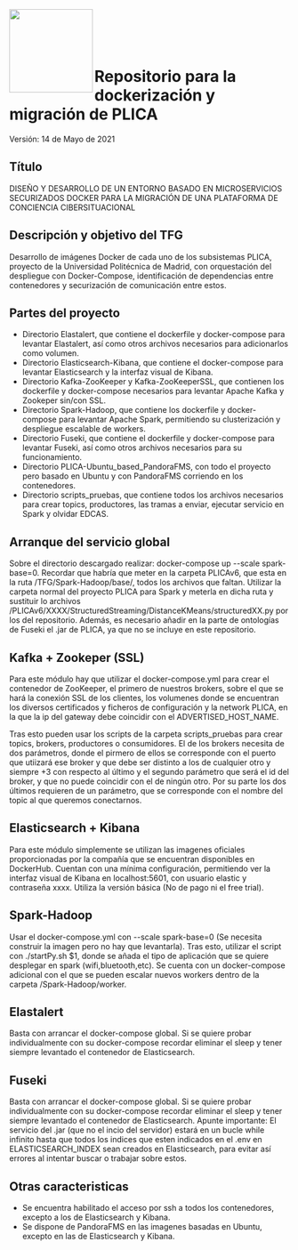 <img  align="left" width="150" style="float: left;" src="https://www.upm.es/sfs/Rectorado/Gabinete%20del%20Rector/Logos/UPM/CEI/LOGOTIPO%20leyenda%20color%20JPG%20p.png">

<br/><br/><br/>

# Repositorio para la dockerización y migración de PLICA

Versión: 14 de Mayo de 2021

## Título

DISEÑO Y DESARROLLO DE UN ENTORNO BASADO EN MICROSERVICIOS SECURIZADOS DOCKER PARA LA MIGRACIÓN DE UNA PLATAFORMA DE CONCIENCIA CIBERSITUACIONAL

## Descripción y objetivo del TFG

Desarrollo de imágenes Docker de cada uno de los subsistemas PLICA, proyecto de la Universidad Politécnica de Madrid, con orquestación del despliegue con Docker-Compose, identificación de dependencias entre contenedores y securización de comunicación entre estos.

## Partes del proyecto
  
  - Directorio Elastalert, que contiene el dockerfile y docker-compose para levantar Elastalert, así como otros archivos necesarios para adicionarlos como volumen.
  - Directorio Elasticsearch-Kibana, que contiene el docker-compose para levantar Elasticsearch y la interfaz visual de Kibana.
  - Directorio Kafka-ZooKeeper y Kafka-ZooKeeperSSL, que contienen los dockerfile y docker-compose necesarios para levantar Apache Kafka y Zookeper sin/con SSL.
  - Directorio Spark-Hadoop, que contiene los dockerfile y docker-compose para levantar Apache Spark, permitiendo su clusterización y despliegue escalable de workers.
  - Directorio Fuseki, que contiene el dockerfile y docker-compose para levantar Fuseki, así como otros archivos necesarios para su funcionamiento.
  - Directorio PLICA-Ubuntu_based_PandoraFMS, con todo el proyecto pero basado en Ubuntu y con PandoraFMS corriendo en los contenedores.
  - Directorio scripts_pruebas, que contiene todos los archivos necesarios para crear topics, productores, las tramas a enviar, ejecutar servicio en Spark y olvidar EDCAS.
  
## Arranque del servicio global

Sobre el directorio descargado realizar: docker-compose up --scale spark-base=0. Recordar que habría que meter en la carpeta PLICAv6, que esta en la ruta /TFG/Spark-Hadoop/base/, todos los archivos que faltan. Utilizar la carpeta normal del proyecto PLICA para Spark y meterla en dicha ruta y sustituir lo archivos /PLICAv6/XXXX/StructuredStreaming/DistanceKMeans/structuredXX.py por los del repositorio. Además, es necesario añadir en la parte de ontologías de Fuseki el .jar de PLICA, ya que no se incluye en este repositorio.

## Kafka + Zookeper (SSL)

Para este módulo hay que utilizar el docker-compose.yml para crear el contenedor de ZooKeeper, el primero de nuestros brokers, sobre el que se hará la conexión SSL de los clientes, los volumenes donde se encuentran los diversos certificados y ficheros de configuración y la network PLICA, en la que la ip del gateway debe coincidir con el ADVERTISED_HOST_NAME. 

Tras esto pueden usar los scripts de la carpeta scripts_pruebas para crear topics, brokers, productores o consumidores. El de los brokers necesita de dos parámetros, donde el pirmero de ellos se corresponde con el puerto que utiizará ese broker y que debe ser distinto a los de cualquier otro y siempre +3 con respecto al último y el segundo parámetro que será el id del broker, y que no puede coincidir con el de ningún otro. Por su parte los dos últimos requieren de un parámetro, que se corresponde con el nombre del topic al que queremos conectarnos.

## Elasticsearch + Kibana

Para este módulo simplemente se utilizan las imagenes oficiales proporcionadas por la compañía que se encuentran disponibles en DockerHub. Cuentan con una mínima configuración, permitiendo ver la interfaz visual de Kibana en localhost:5601, con usuario elastic y contraseña xxxx. Utiliza la versión básica (No de pago ni el free trial).

## Spark-Hadoop

Usar el docker-compose.yml con --scale spark-base=0 (Se necesita construir la imagen pero no hay que levantarla). Tras esto, utilizar el script con ./startPy.sh $1, donde se añada el tipo de aplicación que se quiere desplegar en spark (wifi,bluetooth,etc). Se cuenta con un docker-compose adicional con el que se pueden escalar nuevos workers dentro de la carpeta /Spark-Hadoop/worker.

## Elastalert

Basta con arrancar el docker-compose global. Si se quiere probar individualmente con su docker-compose recordar eliminar el sleep y tener siempre levantado el contenedor de Elasticsearch.

## Fuseki

Basta con arrancar el docker-compose global. Si se quiere probar individualmente con su docker-compose recordar eliminar el sleep y tener siempre levantado el contenedor de Elasticsearch. Apunte importante: El servicio del .jar (que no el incio del servidor) estará en un bucle while infinito hasta que todos los indices que esten indicados en el .env en ELASTICSEARCH_INDEX sean creados en Elasticsearch, para evitar así errores al intentar buscar o trabajar sobre estos.

## Otras caracteristicas

  - Se encuentra habilitado el acceso por ssh a todos los contenedores, excepto a los de Elasticsearch y Kibana.
  - Se dispone de PandoraFMS en las imagenes basadas en Ubuntu, excepto en las de Elasticsearch y Kibana.
